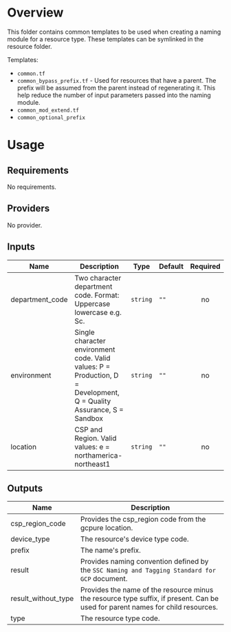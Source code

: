 # Overview
This folder contains common templates to be used when creating a naming module for a resource type. These templates can be symlinked in the resource folder.

Templates:
* `common.tf`
* `common_bypass_prefix.tf` - Used for resources that have a parent. The prefix will be assumed from the parent instead of regenerating it. This help reduce the number of input parameters passed into the naming module.
* `common_mod_extend.tf`
* `common_optional_prefix`

# Usage
<!-- BEGINNING OF PRE-COMMIT-TERRAFORM DOCS HOOK -->
## Requirements

No requirements.

## Providers

No provider.

## Inputs

| Name | Description | Type | Default | Required |
|------|-------------|------|---------|:--------:|
| department\_code | Two character department code. Format: Uppercase lowercase e.g. Sc. | `string` | `""` | no |
| environment | Single character environment code. Valid values: P = Production, D = Development, Q = Quality Assurance, S = Sandbox | `string` | `""` | no |
| location | CSP and Region. Valid values: e = northamerica-northeast1 | `string` | `""` | no |

## Outputs

| Name | Description |
|------|-------------|
| csp\_region\_code | Provides the csp\_region code from the gcpure location. |
| device\_type | The resource's device type code. |
| prefix | The name's prefix. |
| result | Provides naming convention defined by the `SSC Naming and Tagging Standard for GCP` document. |
| result\_without\_type | Provides the name of the resource minus the resource type suffix, if present. Can be used for parent names for child resources. |
| type | The resource type code. |

<!-- END OF PRE-COMMIT-TERRAFORM DOCS HOOK -->
